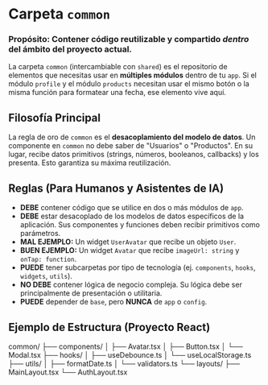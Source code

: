 # Carpeta `common`

### Propósito: Contener código reutilizable y compartido *dentro* del ámbito del proyecto actual.

La carpeta `common` (intercambiable con `shared`) es el repositorio de elementos que necesitas usar en **múltiples módulos** dentro de tu `app`. Si el módulo `profile` y el módulo `products` necesitan usar el mismo botón o la misma función para formatear una fecha, ese elemento vive aquí.

## Filosofía Principal

La regla de oro de `common` es el **desacoplamiento del modelo de datos**. Un componente en `common` no debe saber de "Usuarios" o "Productos". En su lugar, recibe datos primitivos (strings, números, booleanos, callbacks) y los presenta. Esto garantiza su máxima reutilización.

## Reglas (Para Humanos y Asistentes de IA)

* **DEBE** contener código que se utilice en dos o más módulos de `app`.
* **DEBE** estar desacoplado de los modelos de datos específicos de la aplicación. Sus componentes y funciones deben recibir primitivos como parámetros.
* **MAL EJEMPLO:** Un widget `UserAvatar` que recibe un objeto `User`.
* **BUEN EJEMPLO:** Un widget `Avatar` que recibe `imageUrl: string` y `onTap: function`.
* **PUEDE** tener subcarpetas por tipo de tecnología (ej. `components`, `hooks`, `widgets`, `utils`).
* **NO DEBE** contener lógica de negocio compleja. Su lógica debe ser principalmente de presentación o utilitaria.
* **PUEDE** depender de `base`, pero **NUNCA** de `app` o `config`.

## Ejemplo de Estructura (Proyecto React)
common/
├── components/
│   ├── Avatar.tsx
│   ├── Button.tsx
│   └── Modal.tsx
├── hooks/
│   ├── useDebounce.ts
│   └── useLocalStorage.ts
├── utils/
│   ├── formatDate.ts
│   └── validators.ts
└── layouts/
├── MainLayout.tsx
└── AuthLayout.tsx
